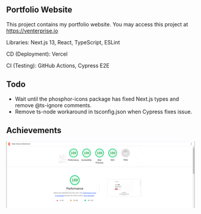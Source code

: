 ## Portfolio Website
This project contains my portfolio website.
You may access this project at https://venterprise.io

Libraries: Next.js 13, React, TypeScript, ESLint

CD (Deployment):  Vercel

CI (Testing): GitHub Actions, Cypress E2E
## Todo
- Wait until the phosphor-icons package has fixed Next.js types and remove @ts-ignore comments.
- Remove ts-node workaround in tsconfig.json when Cypress fixes issue.

## Achievements
![readme-assets/lighthouse.png](readme-assets/lighthouse.png)
